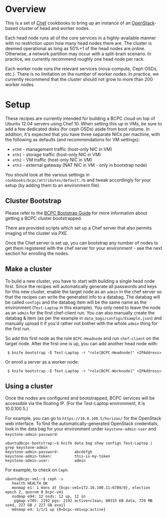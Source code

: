 Overview
========

This is a set of [Chef](https://github.com/opscode/chef) cookbooks to bring up
an instance of an [OpenStack](http://www.openstack.org/)-based cluster of head
and worker nodes.

Each head node runs all of the core services in a highly-available manner with
no restriction upon how many head nodes there are.  The cluster is deemed
operational as long as 50%+1 of the head nodes are online.  Otherwise, a
network partition may occur with a split-brain scenario.  In practice,
we currently recommend roughly one head node per rack.

Each worker node runs the relevant services (nova-compute, Ceph OSDs, etc.).
There is no limitation on the number of worker nodes.  In practice, we
currently recommend that the cluster should not grow to more than 200 worker
nodes.

Setup
=====

These recipes are currently intended for building a BCPC cloud on top of
Ubuntu 12.04 servers using Chef 10. When setting this up in VMs, be sure to
add a few dedicated disks (for ceph OSDs) aside from boot volume. In
addition, it's expected that you have three separate NICs per machine, with
the following as defaults (and recommendations for VM settings):
 - ``eth0`` - management traffic (host-only NIC in VM)
 - ``eth1`` - storage traffic (host-only NIC in VM)
 - ``eth2`` - VM traffic (host-only NIC in VM)
 - ``eth3`` - external gateway (NAT NIC in VM - only in bootstrap node)

You should look at the various settings in ``cookbooks/bcpc/attributes/default.rb``
and tweak accordingly for your setup (by adding them to an environment file).

Cluster Bootstrap
-----------------

Please refer to the [BCPC Bootstrap Guide](https://github.com/bloomberg/chef-bcpc/blob/master/bootstrap.md)
for more information about getting a BCPC cluster bootstrapped.

There are provided scripts which set up a Chef server that also permits imaging
of the cluster via PXE.

Once the Chef server is set up, you can bootstrap any number of nodes to get
them registered with the chef server for your environment - see the next
section for enrolling the nodes.

Make a cluster
--------------

To build a new cluster, you have to start with building a single
head node first. Since the recipes will automatically generate all passwords
and keys for this new cluster, enable the target node as an ``admin`` in the
chef server so that the recipes can write the generated info to a databag.
The databag will be called ``configs`` and the databag item will be the same
name as the environment (``Test-Laptop`` in this example). You only need to
leave the node as an ``admin`` for the first chef-client run. You can also
manually create the databag & item (as per the example in
``data_bags/configs/Example.json``) and manually upload it if you'd rather
not bother with the whole ``admin`` thing for the first run.

So add this first node as the role ``BCPC-Headnode`` and run ``chef-client``
on the target node. After the first one is up, you can add another head
node with:

```
 $ knife bootstrap -E Test-Laptop -r "role[BCPC-Headnode]" <IPAddress>
```

Or enroll a server as a worker node:

```
 $ knife bootstrap -E Test-Laptop -r "role[BCPC-Worknode]" <IPAddress>
```

Using a cluster
---------------

Once the nodes are configured and bootstrapped, BCPC services will be
accessible via the floating IP.  (For the Test-Laptop environment, it is
10.0.100.5.)

For example, you can go to ``https://10.0.100.5/horizon/`` for the OpenStack
web interface.  To find the automatically-generated OpenStack credentials, look
in the data bag for your environment under ``keystone-admin-user`` and
``keystone-admin-password``:

```
ubuntu@bcpc-bootstrap:~$ knife data bag show configs Test-Laptop | grep keystone-admin
keystone-admin-password:       abcdefgh
keystone-admin-token:          this-is-my-token
keystone-admin-user:           admin

```

For example, to check on ``Ceph``:

```
ubuntu@bcpc-vm1:~$ ceph -s
   health HEALTH_OK
   monmap e1: 1 mons at {bcpc-vm1=172.16.100.11:6789/0}, election epoch 2, quorum 0 bcpc-vm1
   osdmap e94: 12 osds: 12 up, 12 in
    pgmap v705: 2192 pgs: 2192 active+clean; 80333 KB data, 729 MB used, 227 GB / 227 GB avail
   mdsmap e4: 1/1/1 up {0=bcpc-vm1=up:active}
```
